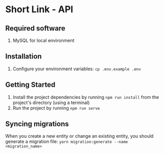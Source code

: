 #  Short Link - API

## Required software

1. MySQL for local environment

## Installation

1. Configure your environment variables: `cp .env.example .env`

## Getting Started

1. Install the project dependencies by running `npm run install` from the project's directory (using a terminal)
2. Run the project by running `npm run serve`

## Syncing migrations

When you create a new entity or change an existing entity, you should generate a migration file: `yarn migration:generate --name <migration_name>`

